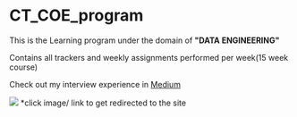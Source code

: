 # CT_COE_program
 
This is the Learning program under the domain of **"DATA ENGINEERING"**

 Contains all trackers and weekly assignments performed per week(15 week course)

 Check out my interview experience in [Medium](https://medium.com/@joydeep150703/my-celebal-technology-center-of-excellence-coe-interview-experience-2024-d0bca04bbd1e)

[![](https://miro.medium.com/v2/resize:fit:1100/format:webp/1*SEtIe7xxZGVf_XYd6X3Efw.png)](https://medium.com/@joydeep150703/my-celebal-technology-center-of-excellence-coe-interview-experience-2024-d0bca04bbd1e)
*click image/ link to get redirected to the site